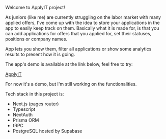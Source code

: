 Welcome to ApplyIT project!

As juniors (like me) are currently struggling on the labor market with many applied offers, I've come up with the idea to store your applications in the app to easily keep track on them.
Basically what it is made for, is that you can add applications for offers that you applied for, set their statuses, positions or company names.

App lets you show them, filter all applications or show some analytics results to present how it is going.

The app's demo is available at the link below, feel free to try:

<a href="https://applyit.vercel.app">ApplyIT</a>

For now it's a demo, but I'm still working on the functionalities.

Tech stack in this project is:
<ul>
    <li>Next.js (pages router)</li>
    <li>Typescript</li>
    <li>NextAuth</li>
    <li>Prisma ORM</li>
    <li>tRPC</li>
    <li>PostgreSQL hosted by Supabase</li>
</ul>